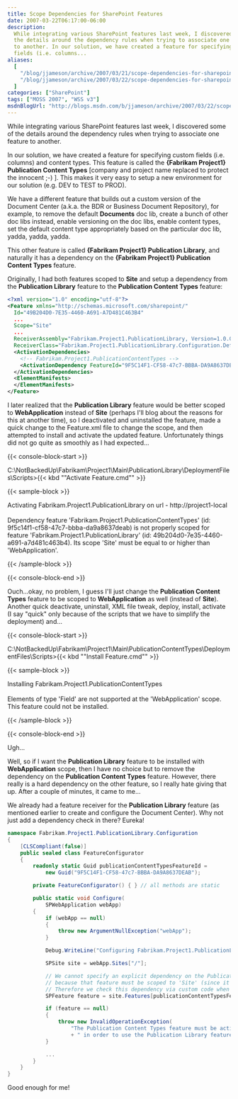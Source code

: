 ```yaml
---
title: Scope Dependencies for SharePoint Features
date: 2007-03-22T06:17:00-06:00
description:
  While integrating various SharePoint features last week, I discovered some of
  the details around the dependency rules when trying to associate one feature
  to another. In our solution, we have created a feature for specifying custom
  fields (i.e. columns...
aliases:
  [
    "/blog/jjameson/archive/2007/03/21/scope-dependencies-for-sharepoint-features.aspx",
    "/blog/jjameson/archive/2007/03/22/scope-dependencies-for-sharepoint-features.aspx",
  ]
categories: ["SharePoint"]
tags: ["MOSS 2007", "WSS v3"]
msdnBlogUrl: "http://blogs.msdn.com/b/jjameson/archive/2007/03/22/scope-dependencies-for-sharepoint-features.aspx"
---
```


While integrating various SharePoint features last week, I discovered some of
the details around the dependency rules when trying to associate one feature to
another.

In our solution, we have created a feature for specifying custom fields (i.e.
columns) and content types. This feature is called the **{Fabrikam Project1}
Publication Content Types** [company and project name replaced to protect the
innocent ;-) ]. This makes it very easy to setup a new environment for our
solution (e.g. DEV to TEST to PROD).

We have a different feature that builds out a custom version of the Document
Center (a.k.a. the BDR or Business Document Repository), for example, to remove
the default **Documents** doc lib, create a bunch of other doc libs instead,
enable versioning on the doc libs, enable content types, set the default content
type appropriately based on the particular doc lib, yadda, yadda, yadda.

This other feature is called **{Fabrikam Project1} Publication Library**, and
naturally it has a dependency on the **{Fabrikam Project1} Publication Content
Types** feature.

Originally, I had both features scoped to **Site** and setup a dependency from
the **Publication Library** feature to the **Publication Content Types**
feature:

```XML
<?xml version="1.0" encoding="utf-8"?>
<Feature xmlns="http://schemas.microsoft.com/sharepoint/"
  Id="49B204D0-7E35-4460-A691-A7D481C463B4"
  ...
  Scope="Site"
  ...
  ReceiverAssembly="Fabrikam.Project1.PublicationLibrary, Version=1.0.0.0, Culture=neutral, PublicKeyToken=8b7a42e9b9b5355f"
  ReceiverClass="Fabrikam.Project1.PublicationLibrary.Configuration.DefaultFeatureReceiver">
  <ActivationDependencies>
    <!-- Fabrikam.Project1.PublicationContentTypes -->
    <ActivationDependency FeatureId="9F5C14F1-CF58-47c7-BBBA-DA9A8637DEAB" />
  </ActivationDependencies>
  <ElementManifests>
  </ElementManifests>
</Feature>
```

I later realized that the **Publication Library** feature would be better scoped
to **WebApplication** instead of **Site** (perhaps I'll blog about the reasons
for this at another time), so I deactivated and uninstalled the feature, made a
quick change to the Feature.xml file to change the scope, and then attempted to
install and activate the updated feature. Unfortunately things did not go quite
as smoothly as I had expected...

{{< console-block-start >}}

C:\NotBackedUp\Fabrikam\Project1\Main\PublicationLibrary\DeploymentFiles\Scripts&gt;{{<
kbd "\"Activate Feature.cmd\"" >}}

{{< sample-block >}}

Activating Fabrikam.Project1.PublicationLibrary on url - http://project1-local\
\
Dependency feature 'Fabrikam.Project1.PublicationContentTypes' (id:
9f5c14f1-cf58-47c7-bbba-da9a8637deab) is not properly scoped for feature
'Fabrikam.Project1.PublicationLibrary' (id:
49b204d0-7e35-4460-a691-a7d481c463b4). Its scope 'Site' must be equal to or
higher than 'WebApplication'.

{{< /sample-block >}}

{{< console-block-end >}}

Ouch...okay, no problem, I guess I'll just change the **Publication Content
Types** feature to be scoped to **WebApplication** as well (instead of
**Site**). Another quick deactivate, uninstall, XML file tweak, deploy, install,
activate (I say "quick" only because of the scripts that we have to simplify the
deployment) and...

{{< console-block-start >}}

C:\NotBackedUp\Fabrikam\Project1\Main\PublicationContentTypes\DeploymentFiles\Scripts&gt;{{<
kbd "\"Install Feature.cmd\"" >}}

{{< sample-block >}}

Installing Fabrikam.Project1.PublicationContentTypes\
\
Elements of type 'Field' are not supported at the 'WebApplication' scope. This
feature could not be installed.

{{< /sample-block >}}

{{< console-block-end >}}

Ugh...

Well, so if I want the **Publication Library** feature to be installed with
**WebApplication** scope, then I have no choice but to remove the dependency on
the **Publication Content Types** feature. However, there really is a hard
dependency on the other feature, so I really hate giving that up. After a couple
of minutes, it came to me...

We already had a feature receiver for the **Publication Library** feature (as
mentioned earlier to create and configure the Document Center). Why not just add
a dependency check in there? Eureka!

```C#
namespace Fabrikam.Project1.PublicationLibrary.Configuration
{
    [CLSCompliant(false)]
    public sealed class FeatureConfigurator
    {
        readonly static Guid publicationContentTypesFeatureId =
            new Guid("9F5C14F1-CF58-47c7-BBBA-DA9A8637DEAB");

        private FeatureConfigurator() { } // all methods are static

        public static void Configure(
            SPWebApplication webApp)
        {
            if (webApp == null)
            {
                throw new ArgumentNullException("webApp");
            }

            Debug.WriteLine("Configuring Fabrikam.Project1.PublicationLibrary feature...");

            SPSite site = webApp.Sites["/"];

            // We cannot specify an explicit dependency on the PublicationContentTypes feature
            // because that feature must be scoped to 'Site' (since it contains Field elements).
            // Therefore we check this dependency via custom code when this feature is activated.
            SPFeature feature = site.Features[publicationContentTypesFeatureId];

            if (feature == null)
            {
                throw new InvalidOperationException(
                    "The Publication Content Types feature must be activated on the site"
                    + " in order to use the Publication Library feature.");
            }

            ...
        }
    }
}
```

Good enough for me!
